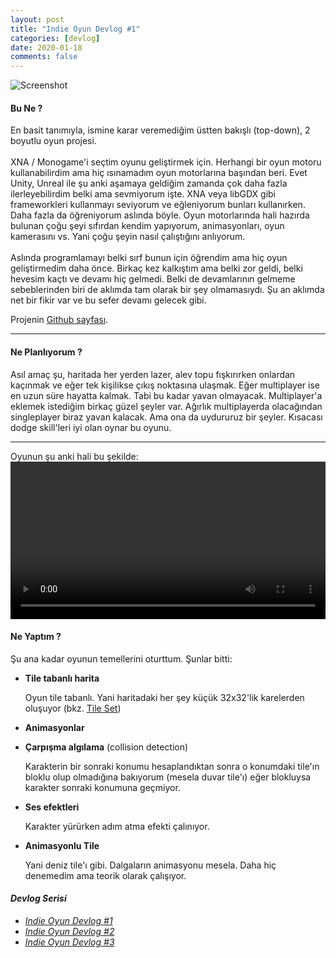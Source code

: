 ```yaml
---
layout: post
title: "Indie Oyun Devlog #1"
categories: [devlog]
date: 2020-01-18
comments: false
---
```


![Screenshot](../../../../assets/img/kaymakss1.jpg)

#### **Bu Ne ?**

En basit tanımıyla, ismine karar veremediğim üstten bakışlı (top-down),  2 boyutlu oyun projesi. <br><br> 
XNA / Monogame'i seçtim oyunu geliştirmek için. Herhangi bir oyun motoru kullanabilirdim ama hiç ısınamadım oyun motorlarına başından beri. Evet Unity, Unreal ile şu anki aşamaya geldiğim zamanda çok daha fazla ilerleyebilirdim belki ama sevmiyorum işte. XNA veya libGDX gibi frameworkleri kullanmayı seviyorum ve eğleniyorum bunları kullanırken. Daha fazla da öğreniyorum aslında böyle. Oyun motorlarında hali hazırda bulunan çoğu şeyi sıfırdan kendim yapıyorum, animasyonları, oyun kamerasını vs. Yani çoğu şeyin nasıl çalıştığını anlıyorum. <br><br> 
Aslında programlamayı belki sırf bunun için öğrendim ama hiç oyun geliştirmedim daha önce. Birkaç kez kalkıştım ama belki zor geldi, belki hevesim kaçtı ve devamı hiç gelmedi. Belki de devamlarının gelmeme sebeblerinden biri de aklımda tam olarak bir şey olmamasıydı. Şu an aklımda net bir fikir var ve bu sefer devamı gelecek gibi. <br> 

Projenin [Github sayfası](https://github.com/aeren108/kaymak).<br>

---

#### **Ne Planlıyorum ?**

Asıl amaç şu, haritada her yerden lazer, alev topu fışkırırken onlardan kaçınmak ve eğer tek kişilikse çıkış noktasına ulaşmak. Eğer multiplayer ise en uzun süre hayatta kalmak. Tabi bu kadar yavan olmayacak. Multiplayer'a eklemek istediğim birkaç güzel şeyler var. Ağırlık multiplayerda olacağından singleplayer biraz yavan kalacak. Ama ona da uydururuz bir şeyler. Kısacası dodge skill'leri iyi olan oynar bu oyunu.<br>

---

Oyunun şu anki hali bu şekilde:
<video style="margin: 0 auto; width: 100%;
  max-height: 100%;" controls>
  <source src="../../../../assets/vid/kaymakrecord.mp4" type="video/mp4">
</video>

#### **Ne Yaptım ?**
Şu ana kadar oyunun temellerini oturttum. Şunlar bitti:

* **Tile tabanlı harita**

   Oyun tile tabanlı. Yani haritadaki her şey küçük 32x32'lik karelerden oluşuyor (bkz. [Tile Set](https://pbs.twimg.com/media/Dwl4FnLWoAAPoa3.jpg)) 

* **Animasyonlar**
* **Çarpışma algılama** (collision detection)

   Karakterin bir sonraki konumu hesaplandıktan sonra o konumdaki tile'ın bloklu olup olmadığına bakıyorum (mesela duvar tile'ı) eğer blokluysa karakter sonraki konumuna geçmiyor.

* **Ses efektleri**

   Karakter yürürken adım atma efekti çalınıyor.

* **Animasyonlu Tile**

   Yani deniz tile'ı gibi. Dalgaların animasyonu mesela. Daha hiç denemedim ama teorik olarak çalışıyor.


#### *Devlog Serisi*

* [*Indie Oyun Devlog #1*](https://aerenpozitif.com/devlog/post/game-devlog-1.html)
* [*Indie Oyun Devlog #2*](https://aerenpozitif.com/devlog/post/game-devlog-2.html)
* [*Indie Oyun Devlog #3*](https://aerenpozitif.com/devlog/post/game-devlog-3.html)




